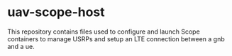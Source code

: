 # uav-scope-host
This repository contains files used to configure and launch Scope containers to manage USRPs and setup an LTE connection between a gnb and a ue.
